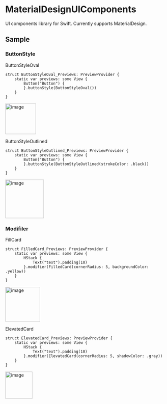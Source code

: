 # MaterialDesignUIComponents

UI components library for Swift. Currently supports MaterialDesign.

## Sample

### ButtonStyle

ButtonStyleOval
```
struct ButtonStyleOval_Previews: PreviewProvider {
    static var previews: some View {
        Button("Button") {
        }.buttonStyle(ButtonStyleOval())
    }
}
```

<img width="96" alt="image" src="https://user-images.githubusercontent.com/43707/166129864-5889abcb-b5a5-474f-9635-bb4da58826a6.png">


ButtonStyleOutlined
```
struct ButtonStyleOutlined_Previews: PreviewProvider {
    static var previews: some View {
        Button("Button") {
        }.buttonStyle(ButtonStyleOutlined(strokeColor: .black))
    }
}
```

<img width="121" alt="image" src="https://user-images.githubusercontent.com/43707/166129829-28882bf3-4d08-456d-b86e-df0314c6d48f.png">
 
 ### Modifiler

FillCard
```
struct FilledCard_Previews: PreviewProvider {
    static var previews: some View {
        HStack {
            Text("text").padding(10)
        }.modifier(FilledCard(cornerRadius: 5, backgroundColor: .yellow))
    }
}
```

<img width="109" alt="image" src="https://user-images.githubusercontent.com/43707/166129874-03d65048-bd11-48cf-b72f-1b7b7c90fc7c.png">


ElevatedCard
```
struct ElevatedCard_Previews: PreviewProvider {
    static var previews: some View {
        HStack {
            Text("text").padding(10)
        }.modifier(ElevatedCard(cornerRadius: 5, shadowColor: .gray))
    }
}
```

<img width="85" alt="image" src="https://user-images.githubusercontent.com/43707/166129889-eccc3c41-4582-4564-9d2a-9c810055b21f.png">
